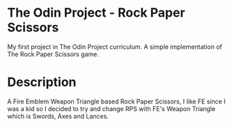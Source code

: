 # The Odin Project - Rock Paper Scissors

My first project in The Odin Project curriculum. 
A simple implementation of The Rock Paper Scissors game.

# Description

A Fire Emblem Weapon Triangle based Rock Paper Scissors, I like FE since I was a kid so I decided to try and change RPS with FE's Weapon Triangle which is Swords, Axes and Lances.

